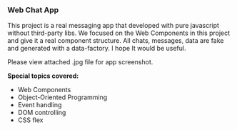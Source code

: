 ### Web Chat App 

This project is a real messaging app that developed with pure javascript without third-party libs. We focused on the Web Components in this project and give it a real component structure. All chats, messages, data are fake and generated with a data-factory. I hope It would be useful.

Please view attached .jpg file for app screenshot.

**Special topics covered:**

- Web Components
- Object-Oriented Programming
- Event handling
- DOM controlling
- CSS flex
